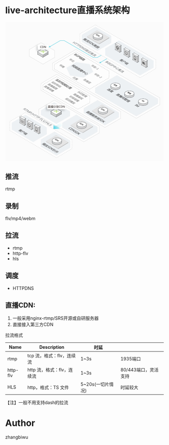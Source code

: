 # live-architecture直播系统架构

![直播系统架构](/img/live_architecture.jpg)


## 推流

rtmp

## 录制

flv/mp4/webm

## 拉流

* rtmp
* http-flv
* hls

## 调度

* HTTPDNS


## 直播CDN: 

1. 一般采用nginx-rtmp/SRS开源或自研服务器
1. 直接接入第三方CDN

拉流格式

| Name      | Description                 |      时延        |                             |
| --------- |  --------------------------- |--------------------------- | --------------------------- |
| rtmp      | tcp 流，格式：flv，连续流  | 1~3s                   | 1935端口                   |
| http-flv  | http 流，格式：flv，连续流 | 1~3s                   | 80/443端口，灵活支持        |
| HLS       | http，格式：TS 文件       | 5~20s(一切片情况)       |  时延较大                   |

【注】一般不用支持dash的拉流


# Author
zhangbiwu